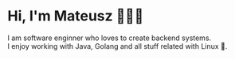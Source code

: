 # Hi, I'm Mateusz 👋👨‍💻

I am software enginner who loves to create backend systems. <br>
I enjoy working with Java, Golang and all stuff related with Linux 🐧. 


